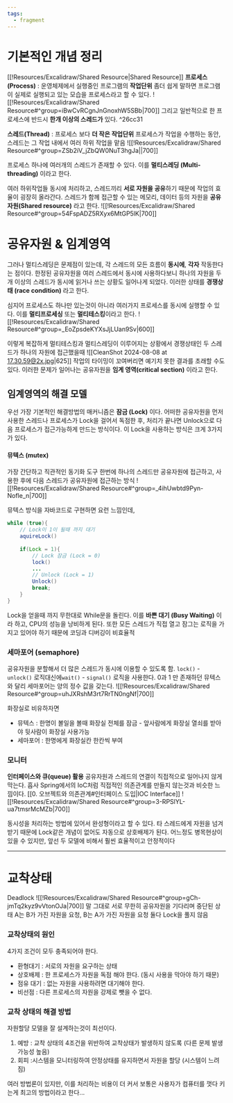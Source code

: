 ```yaml
---
tags:
  - fragment
---
```

# 기본적인 개념 정리
[[!Resources/Excalidraw/Shared Resource|Shared Resource]]
**프로세스(Process)** : 운영체제에서 실행중인 프로그램의 **작업단위** 
좀더 쉽게 말하면 프로그램이 실제로
실행되고 있는 모습을 프로세스라고 할 수 있다.
![[!Resources/Excalidraw/Shared Resource#^group=iBwCvRCgnJnGnoxhW5SBb|700]]
그리고 일반적으로 한 프로세스에 반드시 **한개 이상의 스레드가** 있다. ^26cc31

**스레드(Thread)** : 프로세스 보다 **더 작은 작업단위**
프로세스가 작업을 수행하는 동안, 스레드는 그 작업 내에서 여러 하위 작업을 맡음
![[!Resources/Excalidraw/Shared Resource#^group=ZSb2iV_jZbQW0NuT3hgJa||700]]

프로세스 하나에 여러개의 스레드가 존재할 수 있다.
이를 **멀티스레딩 (Multi-threading)** 이라고 한다.

여러 하위작업들 동시에 처리하고, 스레드끼리 **서로 자원을 공유**하기 때문에 작업의 효율이 굉장히 올라간다. 
스레드가 함께 접근할 수 있는 메모리, 데이터 등의 자원을 **공유자원(Shared resource)** 라고 한다.
![[!Resources/Excalidraw/Shared Resource#^group=54FspADZ5RXyx6MtGP5lK|700]]

# 공유자원 & 임계영역
그러나 멀티스레딩은 문제점이 있는데, 각 스레드의 모든 흐름이 **동시에**, **각자** 작동한다는 점이다.
 한정된 공유자원을 여러 스레드에서 동시에 사용하다보니 
 하나의 자원을 두개 이상의 스레드가 동시에 읽거나 쓰는 상황도 일어나게 되었다.
이러한 상태를 **경쟁상태 (race condition)** 라고 한다.

심지어 프로세스도 하나만 있는것이 아니라 여러가지 프로세스를 동시에 실행할 수 있다. 
이를 **멀티프로세싱** 또는 **멀티테스킹**이라고 한다.
![[!Resources/Excalidraw/Shared Resource#^group=_EoZpsdeKYXsJjLUan9Sv|600]]


이렇게 복잡하게 멀티테스킹과 멀티스레딩이 이루어지는 상황에서 
경쟁상태인 두 스레드가 하나의 자원에 접근했을때
![[CleanShot 2024-08-08 at 17.30.59@2x.jpg|625]]
작업의 타이밍이 꼬여버리면 예기치 못한 결과를 초래할 수도 있다.
이러한 문제가 일어나는 공유자원을 **임계 영역(critical section)** 이라고 한다.

## 임계영역의 해결 모델

우선 가장 기본적인 해결방법의 매커니즘은 **잠금 (Lock)** 이다.
어떠한 공유자원을 먼저 사용한 스레드나 프로세스가 Lock을 걸어서 독점한 후, 처리가 끝나면 Unlock으로 다음 프로세스가 접근가능하게 만드는 방식이다.
이 Lock을 사용하는 방식은 크게 3가지가 있다.
#### 뮤텍스 (mutex)
가장 간단하고 직관적인 동기화 도구
한번에 하나의 스레드만 공유자원에 접근하고, 사용한 후에 다음 스레드가 공유자원에 접근하는 방식
![[!Resources/Excalidraw/Shared Resource#^group=_4ihUwbtd9Pyn-Nofle_n|700]]

뮤텍스 방식을 자바코드로 구현하면 요런 느낌인데,
~~~java
while (true){
	// Lock이 1이 될때 까지 대기
	aquireLock()
	 
	if(Lock = 1){
		// Lock 잠금 (Lock = 0)
		lock()
		...
		// Unlock (Lock = 1)
		Unlock()
		break;
	}
}						
~~~
Lock을 얻을때 까지 무한대로 While문을 돌린다. 이를 **바쁜 대기 (Busy Waiting)** 이라 하고,
CPU의 성능을 낭비하게 된다.
또한 모든 스레드가 직접 열고 잠그는 로직을 가지고 있어야 하기 때문에 코딩과 디버깅이 비효율적

### 세마포어 (semaphore)
공유자원을 분할해서 더 많은 스레드가 동시에 이용할 수 있도록 함.
`lock()` - `unlock()` 로직대신에`wait()` - `signal()` 로직을 사용한다. 
0과 1 만 존재하던 뮤텍스와 달리 세마포어는 양의 정수 값을 갖는다.
![[!Resources/Excalidraw/Shared Resource#^group=uhJXRshM3rt7RrTN0ngNf|700]]

화장실로 비유하자면
- 뮤텍스 : 한명이 볼일을 볼때 화장실 전체를 잠금 - 앞사람에게 화장실 열쇠를 받아야 뒷사람이 화장실 사용가능
- 세마포어 : 한명에게 화장실칸 한칸씩 부여 

### 모니터
**인터페이스와 큐(queue) 활용**
공유자원과 스레드의 연결이 직접적으로 일어나지 않게 막는다.
흡사 Spring에서의 IoC처럼 직접적인 의존관계를 만들지 않는것과 비슷한 느낌이다. [[0. 오브젝트와 의존관계#인터페이스 도입|IOC Interface]]
![[!Resources/Excalidraw/Shared Resource#^group=3-RPSlYL-ua7tmsrMcMZb|700]]

동시성을 처리하는 방법에 있어서 완성형이라고 할 수 있다.
타 스레드에게 자원을 넘겨받기 때문에 Lock같은 개념이 없어도 자동으로 상호배제가 된다.
어느정도 병목현상이 있을 수 있지만, 앞선 두 모델에 비해서 훨씬 효율적이고 안정적이다

---
# 교착상태
Deadlock
![[!Resources/Excalidraw/Shared Resource#^group=gCh-jmTq2kyz9vVtonOJa|700]]
말 그대로 서로 무한히 공유자원을 기다리며 중단된 상태
A는 B가 가진 자원을 요청, B는 A가 가진 자원을 요청
둘다 Lock을 풀지 않음

### 교착상태의 원인
4가지 조건이 모두 충족되어야 한다.
- 환형대기 : 서로의 자원을 요구하는 상태
- 상호배제 : 한 프로세스가 자원을 독점 해야 한다. (동시 사용을 막아야 하기 때문)
- 점유 대기 : 없는 자원을 사용하려면 대기해야 한다.
- 비선점 : 다른 프로세스의 자원을 강제로 뺏을 수 없다.

### 교착 상태의 해결 방법
자원할당 모델을 잘 설계하는것이 최선이다.
1. 예방 : 교착 상태의 4조건을 위반하여 교착상태가 발생하지 않도록  (다른 문제 발생 가능성 높음)
2. 회피 :시스템을 모니터링하여 안정상태를 유지하면서 자원을 할당 (시스템이 느려짐)

여러 방법론이 있지만, 이를 처리하는 비용이 더 커서 보통은 사용자가 컴퓨터를 껏다 키는게 최고의 방법이라고 한다...

